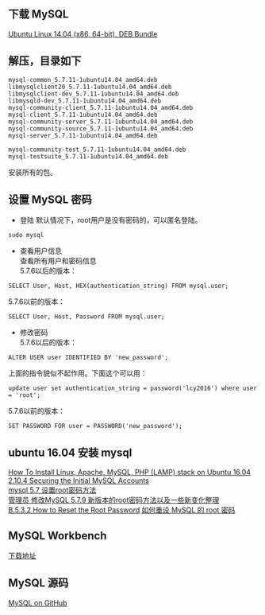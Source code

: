 ## 下载 MySQL
[Ubuntu Linux 14.04 (x86, 64-bit), DEB Bundle](http://downloads.mysql.com/archives/community/)
## 解压，目录如下
```
mysql-common_5.7.11-1ubuntu14.04_amd64.deb
libmysqlclient20_5.7.11-1ubuntu14.04_amd64.deb
libmysqlclient-dev_5.7.11-1ubuntu14.04_amd64.deb
libmysqld-dev_5.7.11-1ubuntu14.04_amd64.deb
mysql-community-client_5.7.11-1ubuntu14.04_amd64.deb
mysql-client_5.7.11-1ubuntu14.04_amd64.deb
mysql-community-server_5.7.11-1ubuntu14.04_amd64.deb
mysql-community-source_5.7.11-1ubuntu14.04_amd64.deb
mysql-server_5.7.11-1ubuntu14.04_amd64.deb

mysql-community-test_5.7.11-1ubuntu14.04_amd64.deb
mysql-testsuite_5.7.11-1ubuntu14.04_amd64.deb
```
安装所有的包。
## 设置 MySQL 密码
- 登陆
默认情况下，root用户是没有密码的，可以匿名登陆。
```
sudo mysql
```  
- 查看用户信息  
查看所有用户和密码信息  
5.7.6以后的版本：  
```
SELECT User, Host, HEX(authentication_string) FROM mysql.user;
```
5.7.6以前的版本：
```
SELECT User, Host, Password FROM mysql.user;
```
- 修改密码  
5.7.6以后的版本：  
```
ALTER USER user IDENTIFIED BY 'new_password';
```
上面的指令貌似不起作用。下面这个可以用：
```
update user set authentication_string = password('lcy2016') where user = 'root';
```
5.7.6以前的版本：
```
SET PASSWORD FOR user = PASSWORD('new_password');
```
## ubuntu 16.04 安装 mysql
[How To Install Linux, Apache, MySQL, PHP (LAMP) stack on Ubuntu 16.04](https://www.digitalocean.com/community/tutorials/how-to-install-linux-apache-mysql-php-lamp-stack-on-ubuntu-16-04) 
[2.10.4 Securing the Initial MySQL Accounts](http://dev.mysql.com/doc/refman/5.7/en/default-privileges.html)  
[mysql 5.7 设置root密码方法](http://my.oschina.net/zhailibao2010/blog/529887)  
[管理员 修改MySQL 5.7.9 新版本的root密码方法以及一些新变化整理](http://www.bubuko.com/infodetail-1339969.html)  
[B.5.3.2 How to Reset the Root Password](http://dev.mysql.com/doc/refman/5.7/en/resetting-permissions.html)
[如何重设 MySQL 的 root 密码](http://www.ghostchina.com/how-to-reset-mysqls-root-password/)
## MySQL Workbench
[下载地址](http://downloads.mysql.com/archives/workbench/)
## MySQL 源码
[MySQL on GitHub](http://mysqlrelease.com/2014/09/mysql-on-github/)
